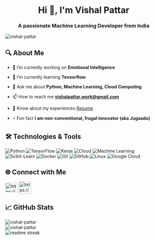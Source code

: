 <h1 align='center'>Hi 👋, I'm Vishal Pattar</h1>
<h3 align='center'>A passionate Machine Learning Developer from India</h3>

![vishal-pattar](https://komarev.com/ghpvc/?username=VishalPattar03&label=Profile%20views&color=0e75b6&style=flat)

## 🔍 About Me
- 🔭 I’m currently working on **Emotional Intelligence**

- 🌱 I’m currently learning **Tensorflow**

- 💬 Ask me about **Python, Machine Learning, Cloud Computing**

- 📫 How to reach me **vishalpattar.work@gmail.com**

- 📄 Know about my experiences [Resume](https://drive.google.com/file/d/1rP9AfHdy6jw-4aTWJ95iIk505z7Un4Li/view)

- ⚡ Fun fact **I am non-conventional, frugal innovator (aka Jugaadu)**

## 🛠️ Technologies & Tools

![Python](https://img.shields.io/badge/-Python-333?style=flat&logo=python)
![TensorFlow](https://img.shields.io/badge/-TensorFlow-333?style=flat&logo=tensorflow)
![Keras](https://img.shields.io/badge/-Keras-333?style=flat&logo=keras)
![Cloud](https://img.shields.io/badge/-Cloud_Computing-333?style=flat&logo=google-cloud)
![Machine Learning](https://img.shields.io/badge/-Machine_Learning-333?style=flat&logo=scikit-learn)
![Scikit-Learn](https://img.shields.io/badge/-Scikit_Learn-333?style=flat&logo=scikit-learn)
![Docker](https://img.shields.io/badge/-Docker-333?style=flat&logo=docker)
![Git](https://img.shields.io/badge/-Git-333?style=flat&logo=git)
![GitHub](https://img.shields.io/badge/-GitHub-333?style=flat&logo=github)
![Linux](https://img.shields.io/badge/-Linux-333?style=flat&logo=linux)
![Google Cloud](https://img.shields.io/badge/-Google_Cloud-333?style=flat&logo=google-cloud)

## 🌐 Connect with Me
[<img align="center" src="https://raw.githubusercontent.com/rahuldkjain/github-profile-readme-generator/master/src/images/icons/Social/linked-in-alt.svg" alt="https://www.linkedin.com/in/vishal-pattar-1403801a1/" height="30" width="40" />](https://linkedin.com/in/https://www.linkedin.com/in/vishal-pattar-1403801a1/)
[<img align="center" src="https://img.icons8.com/?size=100&id=37326&format=png&color=ff0000" alt="https://www.youtube.com/@vishalpattar03" width="40" />](https://www.youtube.com/@vishalpattar03)

## 📈 GitHub Stats
![vishal-pattar](https://github-readme-stats.vercel.app/api/top-langs?username=vishalpattar03&show_icons=true&locale=en&layout=compact)
<br>
![vishal-pattar](https://github-readme-stats.vercel.app/api?username=vishalpattar03&show_icons=true&locale=en&theme=light)
<br>
![readme streak](https://github-readme-streak-stats.herokuapp.com/?user=vishalpattar03&theme=radical)

